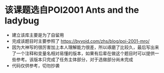 # 该课题选自POI2001 Ants and the ladybug
- 建立该库主要是为了自留用
- 完成该题目时主要参照了 https://byvoid.com/zhs/blog/poi-2001-mro/
- 因为大神写的很厉害加上本人理解能力很差，所以琢磨了比较久，最后写出来了一个注释和变量名相对易懂的版本，如果有后辈在做这个题目时可以提供一些参考。该版本只完成了任务主体部分，对于选做部分尚未完成
- 代码仅供参考，切勿抄袭
